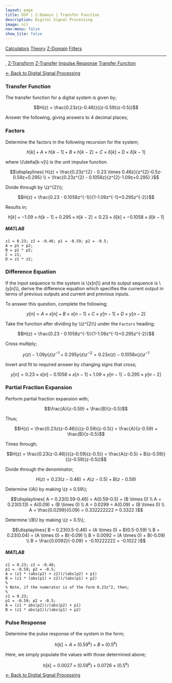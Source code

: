 ```yaml
---
layout: page
title: DSP | Z-Domain | Transfer Function
description: Digital Signal Processing
image: nil
nav-menu: false
show_tile: false
---
```


<script type="text/javascript" id="MathJax-script" async
  src="https://cdn.jsdelivr.net/npm/mathjax@3/es5/tex-mml-chtml.js">
</script>
<script>
MathJax = {
  tex: {
    inlineMath: [['\\(', '\\)']]
  }
};
</script>

<a href="../calculators.html" class="button small">Calculators</a>
<a href="../theory" class="button small">Theory</a>
<a href="../z-domain" class="button special small">Z-Domain</a>
<a href="../filters" class="button small">Filters</a>

<hr />

<a href="./" style="border-bottom: none;"><i class="icon fa-home">&nbsp;</i></a>
<a href="z-transform.html" class="button small">Z-Transform</a>
<a href="z-transfer.html" class="button small">Z-Transfer</a>
<a href="impulse-response.html" class="button small">Impulse Response</a>
<a href="transfer-function.html" class="button special small">Transfer Function</a>

<a href="/digital-signal-processing">&#x2190; Back to Digital Signal Processing</a>

### Transfer Function

The transfer function for a digital system is given by;

$$H(z) = \frac{0.23z(z-0.46)}{(z-0.59)(z-0.5)}$$

Answer the following, giving answers to 4 decimal places;

### Factors

Determine the factors in the following recursion for the system;

$$h[k] + A \times h[k-1] + B \times h[k-2] = C \times \delta[k] + D \times \delta[k-1]$$

where \\(\delta[k-v]\\) is the unit impulse function.

$$\displaylines{
H(z) = \frac{0.23z^{2} - 0.23 \times 0.46z}{z^{2}-0.5z-0.59z+0.295} \\
= \frac{0.23z^{2} - 0.1058z}{z^{2}-1.09z+0.295}
}$$

Divide through by \\(z^{2}\\);

$$H(z) = \frac{0.23 - 0.1058z^{-1}}{1-1.09z^{-1}+0.295z^{-2}}$$

Results in;

$$h[k] + -1.09 \times h[k-1] + 0.295 \times h[k-2] = 0.23 \times \delta[k] + -0.1058 \times \delta[k-1]$$

##### MATLAB

    z1 = 0.23; z2 = -0.46; p1 = -0.59; p2 = -0.5;
    A = p1 + p2;
    B = p1 * p2;
    C = z1;
    D = z1 * z2;

### Difference Equation

If the input sequence to the system is \\(x[n]\\) and its output sequence is \\(y[n]\\), derive the difference equation which specifies the current output in terms of previous outputs and current and previous inputs.

To answer this question, complete the following;

$$y[n] = A \times x[n] + B \times x[n-1] + C \times y[n-1] + D \times y[n-2]$$

Take the function after dividing by \\(z^{2}\\) under the <code>Factors</code> heading;

$$H(z) = \frac{0.23 - 0.1058z^{-1}}{1-1.09z^{-1}+0.295z^{-2}}$$

Cross multiply;

$$y(z) - 1.09 y(z)z^{-1} + 0.295y(z)z^{-2} = 0.23x(z) - 0.1058x(z)z^{-1}$$

Invert and fit to required answer by changing signs that cross;

$$y[n] = 0.23 \times x[n] - 0.1058 \times x[n-1] + 1.09 \times y[n-1] - 0.295 \times y[n-2]$$



### Partial Fraction Expansion

Perform partial fraction expansion with;

$$\frac{A}{z-0.59} + \frac{B}{z-0.5}$$

Thus;

$$H(z) = \frac{0.23z(z-0.46)}{(z-0.59)(z-0.5)} = \frac{A}{z-0.59} + \frac{B}{z-0.5}$$

Times through;

$$H(z) = \frac{0.23(z-0.46)}{(z-0.59)(z-0.5)} = \frac{A(z-0.5) + B(z-0.59)}{(z-0.59)(z-0.5)}$$

Divide through the denominator;

$$H(z) = 0.23(z-0.46) = A(z-0.5) + B(z-0.59)$$

Determine \\(A\\) by making \\(z = 0.59\\);

$$\displaylines{
A = 0.23(0.59-0.46) = A(0.59-0.5) + (B \times 0) \\
A = 0.23(0.13) = A(0.09) + (B \times 0) \\
A = 0.0299 = A(0.09) + (B \times 0) \\
A = \frac{0.0299}{0.09} = 0.332222222 = 0.3322
}$$

Determine \\(B\\) by making \\(z = 0.5\\);

$$\displaylines{
B = 0.23(0.5-0.46) = (A \times 0) + B(0.5-0.59) \\
B = 0.23(0.04) = (A \times 0) + B(-0.09) \\
B = 0.0092 = (A \times 0) + B(-0.09) \\
B = \frac{0.0092}{-0.09} = -0.10222222 = -0.1022
}$$

##### MATLAB

    z1 = 0.23; z2 = -0.46;
    p1 = -0.59; p2 = -0.5;
    A = (z1 * (abs(p2) + z2))/(abs(p2) + p1)
    B = (z1 * (abs(p1) + z2))/(abs(p1) + p2)
    %
    % Note, if the numerator is of the form 0.23z^2, then;
    %
    z1 = 0.23;
    p1 = -0.59; p2 = -0.5;
    A = (z1 * abs(p2))/(abs(p2) + p1)
    B = (z1 * abs(p1))/(abs(p1) + p2)

### Pulse Response

Determine the pulse response of the system in the form;

$$h[k] = A \times (0.59^{k}) + B \times (0.5^{k})$$

Here, we simply populate the values with those determined above;

$$h[k] = 0.0027 \times (0.59^{k}) + 0.0726 \times (0.5^{k})$$

<a href="/digital-signal-processing">&#x2190; Back to Digital Signal Processing</a>
